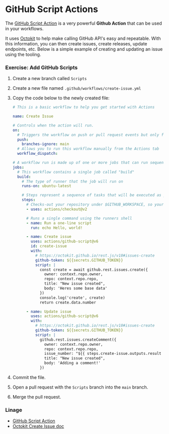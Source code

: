 # GitHub Script Actions

The [GitHub Script Action](https://github.com/marketplace/actions/github-script) is a very powerful **Github Action** that can be used in your workflows.

It uses [Octokit](https://github.com/octokit/rest.js/) to help make calling GitHub API's easy and repeatable.
With this information, you can then create issues, create releases, update endpoints, etc. Below is a simple example of creating and updating an issue using the tooling.


### Exercise: Add GitHub Scripts

1. Create a new branch called `Scripts`
1. Create a new file named `.github/workflows/create-issue.yml`
1. Copy the code below to the newly created file:

    ```yaml
    # This is a basic workflow to help you get started with Actions

    name: Create Issue

    # Controls when the action will run.
    on:
      # Triggers the workflow on push or pull request events but only for the main branch
      push:
        branches-ignore: main
      # Allows you to run this workflow manually from the Actions tab
      workflow_dispatch:

    # A workflow run is made up of one or more jobs that can run sequentially or in parallel
    jobs:
      # This workflow contains a single job called "build"
      build:
        # The type of runner that the job will run on
        runs-on: ubuntu-latest

        # Steps represent a sequence of tasks that will be executed as part of the job
        steps:
          # Checks-out your repository under $GITHUB_WORKSPACE, so your job can access it
          - uses: actions/checkout@v2

          # Runs a single command using the runners shell
          - name: Run a one-line script
            run: echo Hello, world!

          - name: Create issue
            uses: actions/github-script@v6
            id: create-issue
            with:
              # https://octokit.github.io/rest.js/v18#issues-create
              github-token: ${{secrets.GITHUB_TOKEN}}
              script: |
                const create = await github.rest.issues.create({
                  owner: context.repo.owner,
                  repo: context.repo.repo,
                  title: "New issue created",
                  body: 'Heres some base data'
                })
                console.log('create', create)
                return create.data.number

          - name: Update issue
            uses: actions/github-script@v6
            with:
              # https://octokit.github.io/rest.js/v18#issues-create
              github-token: ${{secrets.GITHUB_TOKEN}}
              script: |
                github.rest.issues.createComment({
                  owner: context.repo.owner,
                  repo: context.repo.repo,
                  issue_number: "${{ steps.create-issue.outputs.result }}",
                  title: "New issue created",
                  body: 'Adding a comment!'
                })
    ```

1. Commit the file.
1. Open a pull request with the `Scripts` branch into the `main` branch.
1. Merge the pull request.

### Linage
- [GitHub Script Action](https://github.com/marketplace/actions/github-script)
- [Octokit Create Issue doc](https://octokit.github.io/rest.js/v18#issues-create)